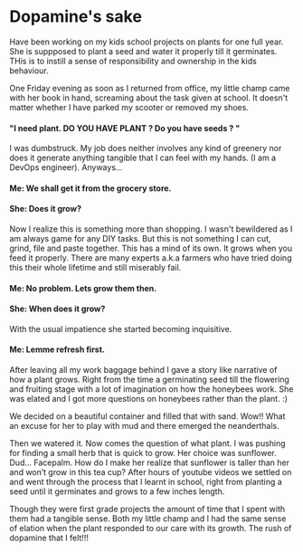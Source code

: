 Dopamine's sake
=====================

Have been working on my kids school projects on plants for one full year. She is suppposed to plant a seed and water it properly till it germinates. THis is to instill a sense of responsibility and ownership in the kids behaviour. 

One Friday evening as soon as I returned from office, my little champ came with her book in hand, screaming about the task given at school. It doesn't matter whether I have parked my scooter or removed my shoes.

#### "I need plant. DO YOU HAVE PLANT ? Do you have seeds ? " 

I was dumbstruck. My job does neither involves any kind of greenery nor does it generate anything tangible that I can feel with my hands. (I am a DevOps engineer). Anyways...

#### Me: We shall get it from the grocery store. 

#### She: Does it grow?

Now I realize this is something more than shopping. I wasn't bewildered as I am always game for any DIY tasks. But this is not something I can cut, grind, file and paste together. This has a mind of its own. It grows when you feed it properly. There are many experts a.k.a farmers who have  tried doing this their whole lifetime and still miserably fail. 

#### Me: No problem. Lets grow them then. 

#### She: When does it grow?

With the usual impatience she started becoming inquisitive. 

#### Me: Lemme refresh first. 

After leaving all my work baggage behind I gave a story like narrative of how a plant grows. Right from the time a germinating seed till the flowering and fruiting stage with a lot of imagination on how the honeybees work. She was elated and I got more questions on honeybees rather than the plant. :) 

We decided on a beautiful container and filled that with sand. Wow!! What an excuse for her to play with mud and there emerged the neanderthals. <pic here>

Then we watered it. Now comes the question of what plant. I was pushing for finding a small herb that is quick to grow. Her choice was sunflower. Dud... Facepalm. How do I make her realize that sunflower is taller than her and won’t grow in this tea cup? After hours of youtube videos we settled on <plant name> and went through the process that I learnt in school, right from planting a seed until it germinates and grows to a few inches length. 

Though they were first grade projects the amount of time that I spent with them had a tangible sense. Both my little champ and I had the same sense of elation when the plant responded to our care with its growth. The rush of dopamine that I felt!!!
